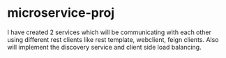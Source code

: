 # microservice-proj

I have created 2 services which will be communicating with each other using different rest clients like rest template, webclient, feign clients. Also will implement the discovery service and client side load balancing.
